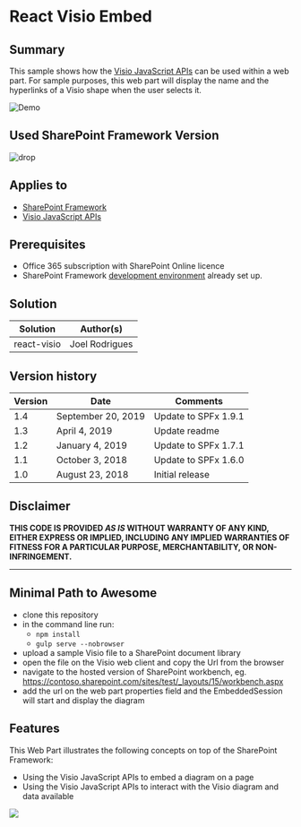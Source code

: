 # React Visio Embed

## Summary

This sample shows how the [Visio JavaScript APIs](https://dev.office.com/reference/add-ins/visio/visio-javascript-reference-overview) can be used within a web part. For sample purposes, this web part will display the name and the hyperlinks of a Visio shape when the user selects it.

![Demo](./assets/Preview.PNG)

## Used SharePoint Framework Version

![drop](https://img.shields.io/badge/drop-1.9.1-green.svg)

## Applies to

- [SharePoint Framework](https:/dev.office.com/sharepoint)
- [Visio JavaScript APIs](https://dev.office.com/reference/add-ins/visio/visio-javascript-reference-overview)

## Prerequisites

- Office 365 subscription with SharePoint Online licence
- SharePoint Framework [development environment](https://dev.office.com/sharepoint/docs/spfx/set-up-your-development-environment) already set up.

## Solution

| Solution    | Author(s)      |
| ----------- | -------------- |
| react-visio | Joel Rodrigues |

## Version history

| Version | Date               | Comments             |
| ------- | ------------------ | -------------------- |
| 1.4     | September 20, 2019 | Update to SPFx 1.9.1 |
| 1.3     | April 4, 2019      | Update readme        |
| 1.2     | January 4, 2019    | Update to SPFx 1.7.1 |
| 1.1     | October 3, 2018    | Update to SPFx 1.6.0 |
| 1.0     | August 23, 2018    | Initial release      |

## Disclaimer

**THIS CODE IS PROVIDED _AS IS_ WITHOUT WARRANTY OF ANY KIND, EITHER EXPRESS OR IMPLIED, INCLUDING ANY IMPLIED WARRANTIES OF FITNESS FOR A PARTICULAR PURPOSE, MERCHANTABILITY, OR NON-INFRINGEMENT.**

---

## Minimal Path to Awesome

- clone this repository
- in the command line run:
  - `npm install`
  - `gulp serve --nobrowser`
- upload a sample Visio file to a SharePoint document library
- open the file on the Visio web client and copy the Url from the browser
- navigate to the hosted version of SharePoint workbench, eg. https://contoso.sharepoint.com/sites/test/_layouts/15/workbench.aspx
- add the url on the web part properties field and the EmbeddedSession will start and display the diagram

## Features

This Web Part illustrates the following concepts on top of the SharePoint Framework:

- Using the Visio JavaScript APIs to embed a diagram on a page
- Using the Visio JavaScript APIs to interact with the Visio diagram and data available

<img src="https://telemetry.sharepointpnp.com/sp-dev-fx-webparts/samples/react-visio" />

